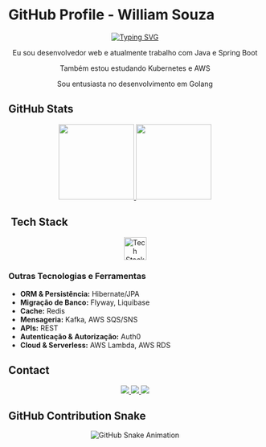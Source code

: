 # GitHub Profile - William Souza

<p align="center">
  <a href="https://git.io/typing-svg">
    <img src="https://readme-typing-svg.demolab.com?font=Fira+Code&weight=600&size=25&pause=1000&color=ffffff&random=false&width=435&height=40&lines=Ol%C3%A1%2C+eu+sou+William+Souza!+%E2%98%95%F0%9F%92%BB%F0%9F%8C%9F" alt="Typing SVG">
  </a>
</p>

<div align="center">
  <p> Eu sou desenvolvedor web e atualmente trabalho com Java e Spring Boot</p>
  <p> Também estou estudando Kubernetes e AWS</p>
  <p> Sou entusiasta no desenvolvimento em Golang</p>
</div>

##  GitHub Stats

<div align="center">
  <a href="https://github.com/williamsza">
    <img height="150em" src="https://github-readme-stats-sigma-five.vercel.app/api?username=williamsza&show_icons=true&theme=dark&include_all_commits=true&count_private=true" />
    <img height="150em" src="https://github-readme-stats-sigma-five.vercel.app/api/top-langs/?username=williamsza&layout=compact&langs_count=7&theme=dark" />
  </a>
</div>

## ️ Tech Stack

<div align="center">
  <img src="https://skillicons.dev/icons?i=java,spring,hibernate,mysql,postgres,docker,kubernetes,aws,github,golang,redis" height="45" alt="Tech Stack Logos" />
</div>

###  Outras Tecnologias e Ferramentas

- **ORM & Persistência:** Hibernate/JPA
- **Migração de Banco:** Flyway, Liquibase
- **Cache:** Redis
- **Mensageria:** Kafka, AWS SQS/SNS
- **APIs:** REST
- **Autenticação & Autorização:** Auth0
- **Cloud & Serverless:** AWS Lambda, AWS RDS

##  Contact

<div align="center"> 
  <a href="https://www.instagram.com/william.sza/" target="_blank">
    <img src="https://img.shields.io/badge/-Instagram-%23E4405F?style=for-the-badge&logo=instagram&logoColor=white">
  </a>
  <a href="mailto:wyllsza@gmail.com" target="_blank">
    <img src="https://img.shields.io/badge/-Gmail-%23333?style=for-the-badge&logo=gmail&logoColor=white">
  </a>
  <a href="https://www.linkedin.com/in/williams2/" target="_blank">
    <img src="https://img.shields.io/badge/-LinkedIn-%230077B5?style=for-the-badge&logo=linkedin&logoColor=white">
  </a> 
</div>

##  GitHub Contribution Snake

<p align="center">
  <img src="https://github.com/williamsza/williamsza/blob/output/github-snake.svg" alt="GitHub Snake Animation">
</p>


